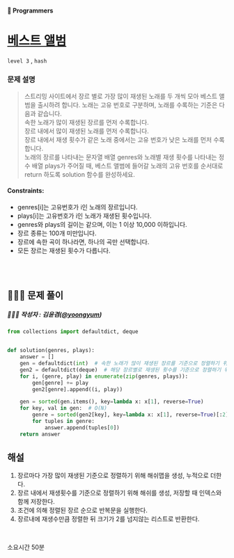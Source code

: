 
#### 🥏 Programmers
# [베스트 앨범](https://school.programmers.co.kr/learn/courses/30/lessons/42579?language=python3)
`level 3` , `hash`

### 문제 설명

> 스트리밍 사이트에서 장르 별로 가장 많이 재생된 노래를 두 개씩 모아 베스트 앨범을 출시하려 합니다. 노래는 고유 번호로 구분하며, 노래를 수록하는 기준은 다음과 같습니다. <br>
속한 노래가 많이 재생된 장르를 먼저 수록합니다. <br>
장르 내에서 많이 재생된 노래를 먼저 수록합니다. <br>
장르 내에서 재생 횟수가 같은 노래 중에서는 고유 번호가 낮은 노래를 먼저 수록합니다. <br>
노래의 장르를 나타내는 문자열 배열 genres와 노래별 재생 횟수를 나타내는 정수 배열 plays가 주어질 때, 베스트 앨범에 들어갈 노래의 고유 번호를 순서대로 return 하도록 solution 함수를 완성하세요. <br>
> 


#### Constraints:
- genres[i]는 고유번호가 i인 노래의 장르입니다.
- plays[i]는 고유번호가 i인 노래가 재생된 횟수입니다.
- genres와 plays의 길이는 같으며, 이는 1 이상 10,000 이하입니다.
- 장르 종류는 100개 미만입니다.
- 장르에 속한 곡이 하나라면, 하나의 곡만 선택합니다.
- 모든 장르는 재생된 횟수가 다릅니다.

<br><br>

## 👩🏻‍💻 문제 풀이

##### 🙎🏻‍♂️ 작성자 : 김윤겸([@yoongyum](github.com/yoongyum))


~~~python
from collections import defaultdict, deque


def solution(genres, plays):
    answer = []
    gen = defaultdict(int)  # 속한 노래가 많이 재생된 장르를 기준으로 정렬하기 위해 선언
    gen2 = defaultdict(deque)  # 해당 장르별로 재생된 횟수를 기준으로 정렬하기 위해 선언
    for i, (genre, play) in enumerate(zip(genres, plays)):
        gen[genre] += play
        gen2[genre].append((i, play))

    gen = sorted(gen.items(), key=lambda x: x[1], reverse=True)
    for key, val in gen:  # O(N)
        genre = sorted(gen2[key], key=lambda x: x[1], reverse=True)[:2]  # O(NlogN) 정렬 후 크기가 최대 2개의 리스트로 반환
        for tuples in genre:
            answer.append(tuples[0])
    return answer
~~~

## 해설 
1. 장르마다 가장 많이 재생된 기준으로 정렬하기 위해 해쉬맵을 생성, 누적으로 더한다.
2. 장르 내에서 재생횟수를 기준으로 정렬하기 위해 해쉬를 생성, 저장할 때 인덱스와 함께 저장한다.
3. 조건에 의해 정렬된 장르 순으로 반복문을 실행한다.
4. 장르내에 재생수만큼 정렬한 뒤 크기가 2를 넘지않는 리스트로 반환한다.
<br>

소요시간 50분

